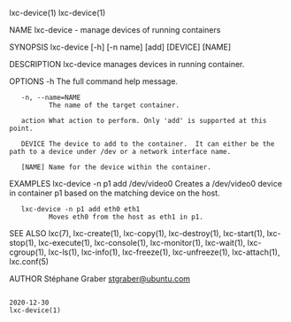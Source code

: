 lxc-device(1)                                                                                                                                          lxc-device(1)

NAME
       lxc-device - manage devices of running containers

SYNOPSIS
       lxc-device [-h] [-n name] [add] [DEVICE] [NAME]

DESCRIPTION
       lxc-device manages devices in running container.

OPTIONS
       -h     The full command help message.

       -n, --name=NAME
              The name of the target container.

       action What action to perform. Only 'add' is supported at this point.

       DEVICE The device to add to the container.  It can either be the path to a device under /dev or a network interface name.

       [NAME] Name for the device within the container.

EXAMPLES
       lxc-device -n p1 add /dev/video0
              Creates a /dev/video0 device in container p1 based on the matching device on the host.

       lxc-device -n p1 add eth0 eth1
              Moves eth0 from the host as eth1 in p1.

SEE ALSO
       lxc(7),  lxc-create(1),  lxc-copy(1),  lxc-destroy(1), lxc-start(1), lxc-stop(1), lxc-execute(1), lxc-console(1), lxc-monitor(1), lxc-wait(1), lxc-cgroup(1),
       lxc-ls(1), lxc-info(1), lxc-freeze(1), lxc-unfreeze(1), lxc-attach(1), lxc.conf(5)

AUTHOR
       Stéphane Graber <stgraber@ubuntu.com>

                                                                             2020-12-30                                                                lxc-device(1)
